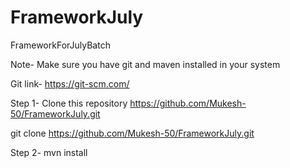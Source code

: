 # FrameworkJuly
FrameworkForJulyBatch

Note- Make sure you have git and maven installed in your system

Git link- https://git-scm.com/

Step 1- Clone this repository https://github.com/Mukesh-50/FrameworkJuly.git

git clone https://github.com/Mukesh-50/FrameworkJuly.git

Step 2-  mvn install


